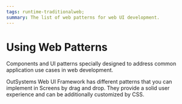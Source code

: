 ```yaml
---
tags: runtime-traditionalweb; 
summary: The list of web patterns for web UI development.
---
```


# Using Web Patterns

Components and UI patterns specially designed to address common application use cases in web development.

OutSystems Web UI Framework has different patterns that you can implement in Screens by drag and drop. They provide a solid user experience and can be additionally customized by CSS. 
